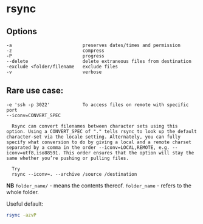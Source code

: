 # rsync

## Options
```
-a                          preserves dates/times and permission
-z                          compress
-P                          progress
--delete                    delete extraneous files from destination
-exclude <folder/filename   exclude files
-v                          verbose
```
## Rare use case:
```
-e 'ssh -p 3022'            To access files on remote with specific port
--iconv=CONVERT_SPEC
  
  Rsync can convert filenames between character sets using this option. Using a CONVERT_SPEC of "." tells rsync to look up the default character-set via the locale setting. Alternately, you can fully specify what conversion to do by giving a local and a remote charset separated by a comma in the order --iconv=LOCAL,REMOTE, e.g. --iconv=utf8,iso88591. This order ensures that the option will stay the same whether you’re pushing or pulling files.
  
  Try
  rsync --iconv=. --archive /source /destination 
```
**NB**
`folder_name/` - means the contents thereof.
`folder_name` - refers to the whole folder.

Useful default:
```bash
rsync -azvP
```
